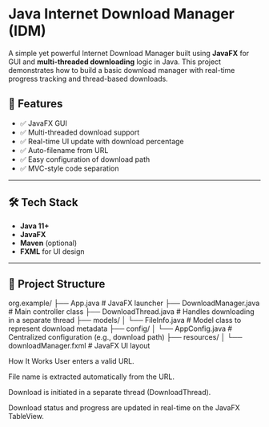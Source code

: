 # Java Internet Download Manager (IDM)

A simple yet powerful Internet Download Manager built using **JavaFX** for GUI and **multi-threaded downloading** logic in Java. This project demonstrates how to build a basic download manager with real-time progress tracking and thread-based downloads.

## 🚀 Features

- ✅ JavaFX GUI
- ✅ Multi-threaded download support
- ✅ Real-time UI update with download percentage
- ✅ Auto-filename from URL
- ✅ Easy configuration of download path
- ✅ MVC-style code separation

---

## 🛠 Tech Stack

- **Java 11+**
- **JavaFX**
- **Maven** (optional)
- **FXML** for UI design

---

## 📁 Project Structure
org.example/
├── App.java # JavaFX launcher
├── DownloadManager.java # Main controller class
├── DownloadThread.java # Handles downloading in a separate thread
├── models/
│ └── FileInfo.java # Model class to represent download metadata
├── config/
│ └── AppConfig.java # Centralized configuration (e.g., download path)
├── resources/
│ └── downloadManager.fxml # JavaFX UI layout


How It Works
User enters a valid URL.

File name is extracted automatically from the URL.

Download is initiated in a separate thread (DownloadThread).

Download status and progress are updated in real-time on the JavaFX TableView.
